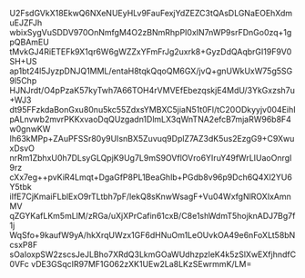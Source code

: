 U2FsdGVkX18EkwQ6NXeNUEyHLv9FauFexjYdZEZC3tQAsDLGNaEOEhXdmuEJZFJh
wbixSygVuSDDV970OnNmfgM4O2zBNmRhpPI0xIN7nWP9srFDnGo0zq+1gpQBAmEU
tMvkGJ4RiETEFk9X1qr6W6gWZZxYFmFrJg2uxrk8+GyzDdQAqbrGI19F9V0SH+US
ap1bt24l5JyzpDNJQ1MML/entaH8tqkQqoQM6GX/jvQ+gnUWkUxW75g5SG9l5Chp
HJNJrdt/O4pPzaK57kyTwh7A66TOH4rVMVEfEbezqskjE4MdU/3YkGxzsh7u+WJ3
dt95FFzkdaBonGxu80nu5kc55ZdxsYMBXC5jiaN51t0Fl/tC20ODkyyjv004EihI
pALnvwb2mvrPKKxvaoDqQUzgadn1DlmLX3qWnTNA2efcB7mjaRW96b8F4w0gnwKW
Ih63kMPp+ZAuPFSSr80y9UIsnBX5Zuvuq9DplZ7AZ3dK5us2EzgG9+C9XwuxDsvO
nrRm1ZbhxU0h7DLsyGLQpjK9Ug7L9mS9OVflOVro6YIruY49fWrLIUaoOnrgI9rz
cXx7eg++pvKiR4Lmqt+DgaGfP8PL1BeaGhlb+PGdb8v96p9Dch6Q4Xl2YU6Y5tbk
iIfE7CjKmaiFLblExO9rTLtbh7pF/lekQ8sKnwWsagF+Vu04WxfgNlROXIxAmnMV
qZGYKafLKm5mLlM/zRGa/uXjXPrCafin61cxB/C8e1shWdmT5hojknADJ7Bg7f1j
WqSfo+9kaufW9yA/hkXrqUWzx1GF6dHNuOm1LeOUvkOA49e6nFoXLt58bNcsxP8F
sOaIoxpSW2zscsJeJLBho7XRdQ3LkmGOaWUdhzpzleK4k5zSlXwEXfjhndfC0VFc
vDE3GSqcIR97MF1G062zXK1UEw2La8LKzSEwrmmK/LM=
